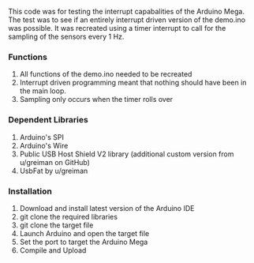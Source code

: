 This code was for testing the interrupt capabalities of the Arduino Mega.  The test was to see if an entirely interrupt driven version of the demo.ino was possible.
It was recreated using a timer interrupt to call for the sampling of the sensors every 1 Hz.

### Functions
1. All functions of the demo.ino needed to be recreated
2. Interrupt driven programming meant that nothing should have been in the main loop. 
3. Sampling only occurs when the timer rolls over

### Dependent Libraries
1. Arduino's SPI
2. Arduino's Wire
3. Public USB Host Shield V2 library (additional custom version from u/greiman on GitHub)
4. UsbFat by u/greiman

### Installation
1. Download and install latest version of the Arduino IDE
2. git clone the required libraries
3. git clone the target file
4. Launch Arduino and open the target file
5. Set the port to target the Arduino Mega
6. Compile and Upload
